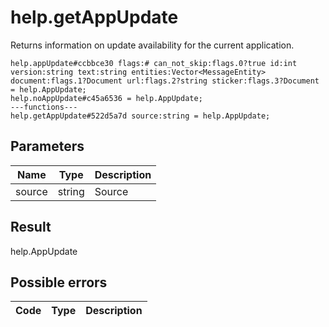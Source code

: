 # help.getAppUpdate
Returns information on update availability for the current application.

```
help.appUpdate#ccbbce30 flags:# can_not_skip:flags.0?true id:int version:string text:string entities:Vector<MessageEntity> document:flags.1?Document url:flags.2?string sticker:flags.3?Document = help.AppUpdate;
help.noAppUpdate#c45a6536 = help.AppUpdate;
---functions---
help.getAppUpdate#522d5a7d source:string = help.AppUpdate;
```

## Parameters
| Name | Type | Description |
| ---- | :----: | ----------- |
| source | string | Source |


## Result
help.AppUpdate

## Possible errors
| Code | Type | Description |
| ---- | :----: | ----------- |


